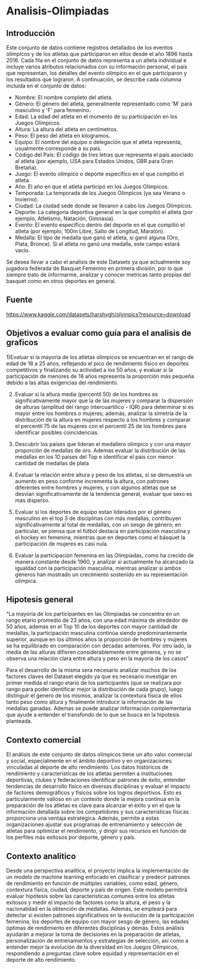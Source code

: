 # Analisis-Olimpiadas

## Introducción

Este conjunto de datos contiene registros detallados de los eventos olímpicos y de los atletas que participaron en ellos desde el año 1896 hasta 2016. Cada fila en el conjunto de datos representa a un atleta individual e incluye varios atributos relacionados con su información personal, el país que representan, los detalles del evento olímpico en el que participaron y los resultados que lograron. A continuación, se describe cada columna incluida en el conjunto de datos:

- Nombre: El nombre completo del atleta.
- Género: El género del atleta, generalmente representado como 'M' para masculino y 'F' para femenino.
- Edad: La edad del atleta en el momento de su participación en los Juegos Olímpicos.
- Altura: La altura del atleta en centímetros.
- Peso: El peso del atleta en kilogramos.
- Equipo: El nombre del equipo o delegación que el atleta representa, usualmente corresponde a su país.
- Código del País: El código de tres letras que representa el país asociado al atleta (por ejemplo, USA para Estados Unidos, GBR para Gran Bretaña).
- Juego: El evento olímpico o deporte específico en el que compitió el atleta.
- Año: El año en que el atleta participó en los Juegos Olímpicos.
- Temporada: La temporada de los Juegos Olímpicos (ya sea Verano o Invierno).
- Ciudad: La ciudad sede donde se llevaron a cabo los Juegos Olímpicos.
- Deporte: La categoría deportiva general en la que compitió el atleta (por ejemplo, Atletismo, Natación, Gimnasia).
- Evento: El evento específico dentro del deporte en el que compitió el atleta (por ejemplo, 100m Libre, Salto de Longitud, Maratón).
- Medalla: El tipo de medalla que ganó el atleta, si ganó alguna (Oro, Plata, Bronce). Si el atleta no ganó una medalla, este campo estará vacío.

Se desea llevar a cabo el analisis de este Datasets ya que actualmente soy jugadora federada de Basquet Femenino en primera división, por lo que siempre trato de informarme, analizar y conocer metricas tanto propias del basquet como en otros deportes en general.

## Fuente

https://www.kaggle.com/datasets/harshvgh/olympics?resource=download


## Objetivos a evaluar como guía para el analisis de graficos

1)Evaluar si la mayoría de los atletas olímpicos se encuentran en el rango de edad de 18 a 25 años, reflejando el pico de rendimiento físico en deportes competitivos y finalizando su actividad a los 50 años, y evaluar si la participación de menores de 18 años representa la proporción más pequeña debido a las altas exigencias del rendimiento.

2) Evaluar si la altura media (percentil 50) de los hombres es significativamente mayor que la de las mujeres y comparar la dispersión de alturas (amplitud del rango intercuartilico - IQR) para determinar si es mayor entre los hombres o mujeres; además, analizar la simetría de la distribución de la altura en mujeres respecto a los hombres y comparar el percentil 75 de las mujeres con el percentil 25 de los hombres para identificar posibles coincidencias.

3) Descubrir los paises que lideran el medallero olimpico y con una mayor proporción de medallas de oro. Ademas evaluar la distribución de las medallas en los 10 paises del Top e identificar el pais con menor cantidad de medallas de plata

4) Evaluar la relación entre altura y peso de los atletas, si se demuestra un aumento en peso conforme incrementa la altura, con patrones diferentes entre hombres y mujeres, y con algunos atletas que se desvían significativamente de la tendencia general, evaluar que sexo es mas disperso.

5) Evaluar si los deportes de equipo estan liderados por el género masculino en el top 3 de disciplinas con más medallas, contribuyen significativamente al total de medallas, con un sesgo de género; en particular, se piensa que el fútbol destaca en participación masculina y el hockey en femenina, mientras que en deportes como el básquet la participación de mujeres es casi nula.

6) Evaluar la participación femenina en las Olimpiadas, como ha crecido de manera constante desde 1960, y analizar si actualmente ha alcanzado la igualdad con la participación masculina, mientras analizar si ambos géneros han mostrado un crecimiento sostenido en su representación olímpica.



## Hipotesis general

"La mayoría de los participantes en las Olimpiadas se concentra en un rango etario promedio de 23 años, con una edad máxima de alrededor de 50 años, ademas en el Top 10 de los deportes con mayor cantidad de medallas, la participación masculina continúa siendo predominantemente superior, aunque en los últimos años la proporción de hombres y mujeres se ha equilibrado en comparación con décadas anteriores.
Por otro lado, la media de las alturas difieren considerablemente entre géneros, y no se observa una relación clara entre altura y peso en la mayoría de los casos"

Para el desarrollo de la misma sera necesario analizar muchos de los factores claves del Dataset elegido ya que es necesario investigar en primer medida el rango etario de los participantes (que se realizara por rango para poder identificar mejor la distribución de cada grupo), luego distinguir el genero de los mismos, analizar la contextura fisica de ellos tanto peso como altura y finalmente introducir la información de las medallas ganadas. Ademas se puede analizar información complementaria que ayude a entender el transfondo de lo que se busca en la hipotesis planteada.


## Contexto comercial

El análisis de este conjunto de datos olímpicos tiene un alto valor comercial y social, especialmente en el ámbito deportivo y en organizaciones vinculadas al deporte de alto rendimiento. Los datos históricos de rendimiento y características de los atletas permiten a instituciones deportivas, clubes y federaciones identificar patrones de éxito, entender tendencias de desarrollo físico en diversas disciplinas y evaluar el impacto de factores demográficos y físicos sobre los logros deportivos. Esto es particularmente valioso en un contexto donde la mejora continua en la preparación de los atletas es clave para alcanzar el éxito y en el que la información detallada sobre los competidores y sus características físicas proporciona una ventaja estratégica. Además, permite a estas organizaciones ajustar sus programas de entrenamiento y selección de atletas para optimizar el rendimiento, y dirigir sus recursos en función de los perfiles más exitosos por deporte, género y país.


## Contexto analitico

Desde una perspectiva analítica, el proyecto implica la implementación de un modelo de machine learning enfocado en clasificar y predecir patrones de rendimiento en función de múltiples variables, como edad, género, contextura física, ciudad, deporte y país de origen. Este modelo permitirá evaluar hipótesis sobre las características comunes entre los atletas exitosos y medir el impacto de factores como la altura, el peso y la nacionalidad en la obtención de medallas. Además, se empleará para detectar si existen patrones significativos en la evolución de la participación femenina, los deportes de equipo con mayor sesgo de género, las edades óptimas de rendimiento en diferentes disciplinas y demás. Estos análisis ayudarán a mejorar la toma de decisiones en la preparación de atletas, personalización de entrenamientos y estrategias de selección, así como a entender mejor la evolución de la diversidad en los Juegos Olímpicos, respondiendo a preguntas clave sobre equidad y representación en el deporte de alto rendimiento.
